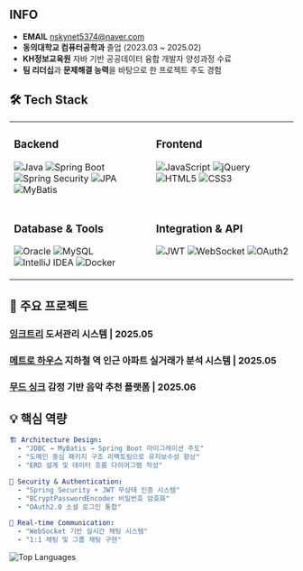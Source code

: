 <!-- <div align="center">

![Profile Views](https://komarev.com/ghpvc/?username=zzonghyeon&color=blueviolet&style=for-the-badge&label=PROFILE+VIEWS)

</div>
-->

## INFO

- **EMAIL** nskynet5374@naver.com
- **동의대학교 컴퓨터공학과** 졸업 (2023.03 ~ 2025.02)
- **KH정보교육원** 자바 기반 공공데이터 융합 개발자 양성과정 수료
- **팀 리더십**과 **문제해결 능력**을 바탕으로 한 프로젝트 주도 경험

## 🛠️ Tech Stack

<table>
<tr>
<td valign="top" width="50%">

### Backend
![Java](https://img.shields.io/badge/Java-ED8B00?style=for-the-badge&logo=openjdk&logoColor=white)
![Spring Boot](https://img.shields.io/badge/Spring_Boot-6DB33F?style=for-the-badge&logo=spring&logoColor=white)
![Spring Security](https://img.shields.io/badge/Spring_Security-6DB33F?style=for-the-badge&logo=springsecurity&logoColor=white)
![JPA](https://img.shields.io/badge/JPA-59666C?style=for-the-badge&logo=hibernate&logoColor=white)
![MyBatis](https://img.shields.io/badge/MyBatis-000000?style=for-the-badge&logo=mybatis&logoColor=white)

</td>
<td valign="top" width="50%">

### Frontend
![JavaScript](https://img.shields.io/badge/JavaScript-F7DF1E?style=for-the-badge&logo=javascript&logoColor=black)
![jQuery](https://img.shields.io/badge/jQuery-0769AD?style=for-the-badge&logo=jquery&logoColor=white)
![HTML5](https://img.shields.io/badge/HTML5-E34F26?style=for-the-badge&logo=html5&logoColor=white)
![CSS3](https://img.shields.io/badge/CSS3-1572B6?style=for-the-badge&logo=css3&logoColor=white)

</td>
</tr>
<tr>
<td valign="top" width="50%">

### Database & Tools
![Oracle](https://img.shields.io/badge/Oracle-F80000?style=for-the-badge&logo=oracle&logoColor=white)
![MySQL](https://img.shields.io/badge/MySQL-4479A1?style=for-the-badge&logo=mysql&logoColor=white)
![IntelliJ IDEA](https://img.shields.io/badge/IntelliJ_IDEA-000000?style=for-the-badge&logo=intellij-idea&logoColor=white)
![Docker](https://img.shields.io/badge/Docker-2496ED?style=for-the-badge&logo=docker&logoColor=white)

</td>
<td valign="top" width="50%">

### Integration & API
![JWT](https://img.shields.io/badge/JWT-000000?style=for-the-badge&logo=jsonwebtokens&logoColor=white)
![WebSocket](https://img.shields.io/badge/WebSocket-010101?style=for-the-badge&logo=socketdotio&logoColor=white)
![OAuth2](https://img.shields.io/badge/OAuth2-3C4043?style=for-the-badge&logo=oauth&logoColor=white)

</td>
</tr>
</table>


## 🚀 주요 프로젝트

### [**잉크트리**](https://github.com/zzonghyeon/Ink_Tree_Pjt) **도서관리 시스템 | 2025.05**

<!--
- **Spring Security + JWT** 기반 무상태 인증 시스템 구축
- **WebSocket** 실시간 채팅 기능 개발 (1:1, 그룹 채팅)
- **OAuth2.0** 소셜 로그인 통합 (Google, Kakao, Naver)
-->

### [**메트로 하우스**](https://github.com/zzonghyeon/Metro_House_Pjt) **지하철 역 인근 아파트 실거래가 분석 시스템 | 2025.05**
<!--
- **공공데이터 API 연동** - 국토교통부 실거래가 데이터 실시간 수집
- **지리정보 시각화** - 지하철 노선별 부동산 시세 분석 대시보드 구현
- **데이터 전처리** - 대용량 부동산 데이터 정제 및 통계 분석 알고리즘 적용
- **사용자 맞춤 검색** - 역세권별 가격 비교 및 투자 가치 분석 기능
-->

### [**무드 싱크**](https://github.com/zzonghyeon/MoodSync) **감정 기반 음악 추천 플랫폼 | 2025.06**
<!--
- **추천 알고리즘** - 협업 필터링과 콘텐츠 기반 하이브리드 추천 시스템
- **머신러닝 모델** - 사용자 행동 패턴 학습을 통한 개인화 추천 정확도 향상
-->

## 💡 핵심 역량

```yaml
🏗️ Architecture Design:
  - "JDBC → MyBatis → Spring Boot 마이그레이션 주도"
  - "도메인 중심 패키지 구조 리팩토링으로 유지보수성 향상"
  - "ERD 설계 및 데이터 흐름 다이어그램 작성"

🔐 Security & Authentication:
  - "Spring Security + JWT 무상태 인증 시스템"
  - "BCryptPasswordEncoder 비밀번호 암호화"
  - "OAuth2.0 소셜 로그인 통합"

💬 Real-time Communication:
  - "WebSocket 기반 실시간 채팅 시스템"
  - "1:1 채팅 및 그룹 채팅 구현"
```
![Top Languages](https://github-readme-stats.vercel.app/api/top-langs/?username=zzonghyeon&layout=compact&theme=tokyonight&hide_border=true&bg_color=0D1117&title_color=70a5fd&text_color=38bdae&langs_count=8)

